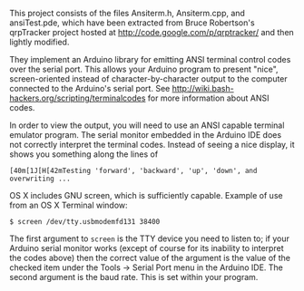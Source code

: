 This project consists of the files Ansiterm.h, Ansiterm.cpp, and ansiTest.pde, which have been extracted from Bruce Robertson's qrpTracker project hosted at http://code.google.com/p/qrptracker/ and then lightly modified.

They implement an Arduino library for emitting ANSI terminal control codes over the serial port. This allows your Arduino program to present "nice", screen-oriented instead of character-by-character output to the computer connected to the Arduino's serial port. See http://wiki.bash-hackers.org/scripting/terminalcodes for more information about ANSI codes.

In order to view the output, you will need to use an ANSI capable terminal emulator program. The serial monitor embedded in the Arduino IDE does not correctly interpret the terminal codes. Instead of seeing a nice display, it shows you something along the lines of 

    [40m[1J[H[42mTesting 'forward', 'backward', 'up', 'down', and overwriting ...

OS X includes GNU screen, which is sufficiently capable. Example of use from an OS X Terminal window:

    $ screen /dev/tty.usbmodemfd131 38400

The first argument to `screen` is the TTY device you need to listen to; if your Arduino serial monitor works (except of course for its inability to interpret the codes above) then the correct value of the argument is the value of the checked item under the Tools -> Serial Port menu in the Arduino IDE. The second argument is the baud rate. This is set within your program.

